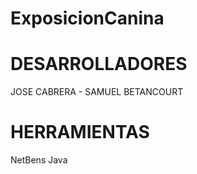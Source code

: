 # ExposicionCanina

# DESARROLLADORES
JOSE CABRERA - SAMUEL BETANCOURT

# HERRAMIENTAS
NetBens
Java
